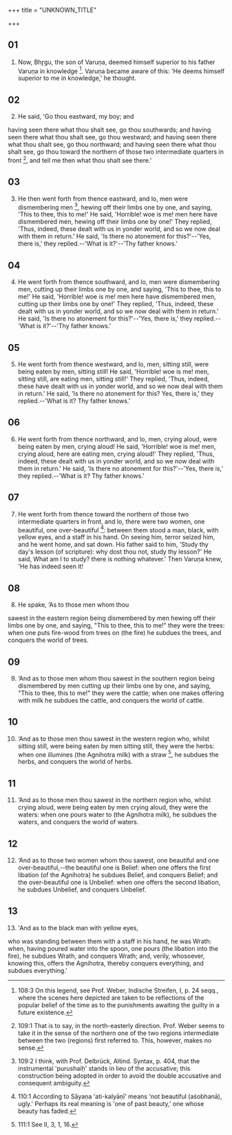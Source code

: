 +++
title = "UNKNOWN_TITLE"

+++


## 01
1. Now, Bhr̥gu, the son of Varuṇa, deemed himself superior to his father Varuṇa in knowledge [^fn_347]. Varuṇa became aware of this: 'He deems himself superior to me in knowledge,' he thought.

[^fn_347]: 108:3 On this legend, see Prof. Weber, Indische Streifen, I, p. 24 seqq., where the scenes here depicted are taken to be reflections of the popular belief of the time as to the punishments awaiting the guilty in a future existence.

## 02
2. He said, 'Go thou eastward, my boy; and

having seen there what thou shalt see, go thou southwards; and having seen there what thou shalt see, go thou westward; and having seen there what thou shalt see, go thou northward; and having seen there what thou shalt see, go thou toward the northern of those two intermediate quarters in front [^fn_348], and tell me then what thou shalt see there.'

[^fn_348]: 109:1 That is to say, in the north-easterly direction. Prof. Weber seems to take it in the sense of the northern one of the two regions intermediate between the two (regions) first referred to. This, however, makes no sense.

## 03
3. He then went forth from thence eastward, and lo, men were dismembering men [^fn_349], hewing off their limbs one by one, and saying, 'This to thee, this to me!' He said, 'Horrible! woe is me! men here have dismembered men, hewing off their limbs one by one!' They replied, 'Thus, indeed, these dealt with us in yonder world, and so we now deal with them in return.' He said, 'Is there no atonement for this?'--'Yes, there is,' they replied.--'What is it?'--'Thy father knows.'

[^fn_349]: 109:2 I think, with Prof. Delbrück, Altind. Syntax, p. 404, that the instrumental 'purushaiḥ' stands in lieu of the accusative; this construction being adopted in order to avoid the double accusative and consequent ambiguity.

## 04
4. He went forth from thence southward, and lo, men were dismembering men, cutting up their limbs one by one, and saying, 'This to thee, this to me!' He said, 'Horrible! woe is me! men here have dismembered men, cutting up their limbs one by one!' They replied, 'Thus, indeed, these dealt with us in yonder world, and so we now deal with them in return.' He said, 'Is there no atonement for this?'--'Yes, there is,' they replied.--'What is it?'--'Thy father knows.'

## 05
5. He went forth from thence westward, and lo, men, sitting still, were being eaten by men, sitting still! He said, 'Horrible! woe is me! men, sitting still, are eating men, sitting still!' They replied, 'Thus, indeed, these have dealt with us in yonder world, and so we now deal with them in return.' He said, 'Is there no atonement for this? Yes, there is,' they replied.--'What is it? Thy father knows.'

## 06
6. He went forth from thence northward, and lo, men, crying aloud, were being eaten by men, crying aloud! He said, 'Horrible! woe is me! men, crying aloud, here are eating men, crying aloud!' They replied, 'Thus, indeed, these dealt with us in yonder world, and so we now deal with them in return.' He said, 'Is there no atonement for this?'--'Yes, there is,' they replied.--'What is it? Thy father knows.'

## 07
7. He went forth from thence toward the northern of those two intermediate quarters in front, and lo, there were two women, one beautiful, one over-beautiful [^fn_350]: between them stood a man, black, with yellow eyes, and a staff in his hand. On seeing him, terror seized him, and he went home, and sat down. His father said to him, 'Study thy day's lesson (of scripture): why dost thou not, study thy lesson?' He said, What am I to study? there is nothing whatever.' Then Varuṇa knew, 'He has indeed seen it!

[^fn_350]: 110:1 According to Sāyaṇa 'ati-kalyāṇī' means 'not beautiful (aśobhanā), ugly.' Perhaps its real meaning is 'one of past beauty,' one whose beauty has faded.

## 08
8. He spake, ‘As to those men whom thou

sawest in the eastern region being dismembered by men hewing off their limbs one by one, and saying, "This to thee, this to me!" they were the trees: when one puts fire-wood from trees on (the fire) he subdues the trees, and conquers the world of trees.

## 09
9. ‘And as to those men whom thou sawest in the southern region being dismembered by men cutting up their limbs one by one, and saying, "This to thee, this to me!" they were the cattle; when one makes offering with milk he subdues the cattle, and conquers the world of cattle.

## 10
10. ‘And as to those men thou sawest in the western region who, whilst sitting still, were being eaten by men sitting still, they were the herbs: when one illumines (the Agnihotra milk) with a straw [^fn_351], he subdues the herbs, and conquers the world of herbs.

[^fn_351]: 111:1 See II, 3, 1, 16.

## 11
11. ‘And as to those men thou sawest in the northern region who, whilst crying aloud, were being eaten by men crying aloud, they were the waters: when one pours water to (the Agnihotra milk), he subdues the waters, and conquers the world of waters.

## 12
12. ‘And as to those two women whom thou sawest, one beautiful and one over-beautiful,--the beautiful one is Belief: when one offers the first libation (of the Agnihotra) he subdues Belief, and conquers Belief; and the over-beautiful one is Unbelief: when one offers the second libation, he subdues Unbelief, and conquers Unbelief.

## 13
13. 'And as to the black man with yellow eyes,

who was standing between them with a staff in his hand, he was Wrath: when, having poured water into the spoon, one pours (the libation into the fire), he subdues Wrath, and conquers Wrath; and, verily, whosoever, knowing this, offers the Agnihotra, thereby conquers everything, and subdues everything.'

